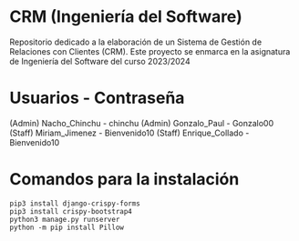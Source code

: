 # CRM (Ingeniería del Software)
Repositorio dedicado a la elaboración de un Sistema de Gestión de Relaciones con Clientes (CRM). Este proyecto se enmarca en la asignatura de Ingeniería del Software del curso 2023/2024

# Usuarios - Contraseña

(Admin) Nacho_Chinchu - chinchu
(Admin) Gonzalo_Paul - Gonzalo00
(Staff) Miriam_Jimenez - Bienvenido10
(Staff) Enrique_Collado - Bienvenido10

# Comandos para la instalación

```
pip3 install django-crispy-forms
pip3 install crispy-bootstrap4
python3 manage.py runserver
python -m pip install Pillow
```
